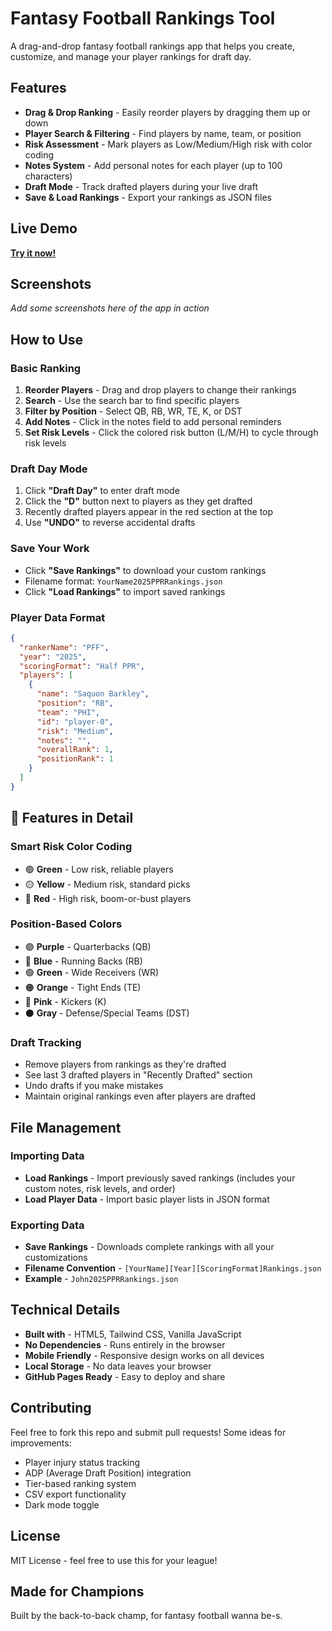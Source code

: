 # Fantasy Football Rankings Tool

A drag-and-drop fantasy football rankings app that helps you create, customize, and manage your player rankings for draft day.

## Features

- **Drag & Drop Ranking** - Easily reorder players by dragging them up or down
- **Player Search & Filtering** - Find players by name, team, or position
- **Risk Assessment** - Mark players as Low/Medium/High risk with color coding
- **Notes System** - Add personal notes for each player (up to 100 characters)
- **Draft Mode** - Track drafted players during your live draft
- **Save & Load Rankings** - Export your rankings as JSON files

## Live Demo

**[Try it now!](https://elamschwey.github.io/fantasy-rankings)**

## Screenshots

*Add some screenshots here of the app in action*

## How to Use

### Basic Ranking
1. **Reorder Players** - Drag and drop players to change their rankings
2. **Search** - Use the search bar to find specific players
3. **Filter by Position** - Select QB, RB, WR, TE, K, or DST
4. **Add Notes** - Click in the notes field to add personal reminders
5. **Set Risk Levels** - Click the colored risk button (L/M/H) to cycle through risk levels

### Draft Day Mode
1. Click **"Draft Day"** to enter draft mode
2. Click the **"D"** button next to players as they get drafted
3. Recently drafted players appear in the red section at the top
4. Use **"UNDO"** to reverse accidental drafts

### Save Your Work
- Click **"Save Rankings"** to download your custom rankings
- Filename format: `YourName2025PPRRankings.json`
- Click **"Load Rankings"** to import saved rankings

### Player Data Format
```json
{
  "rankerName": "PFF",
  "year": "2025", 
  "scoringFormat": "Half PPR",
  "players": [
    {
      "name": "Saquon Barkley",
      "position": "RB",
      "team": "PHI",
      "id": "player-0",
      "risk": "Medium",
      "notes": "",
      "overallRank": 1,
      "positionRank": 1
    }
  ]
}
```

## 🎨 Features in Detail

### Smart Risk Color Coding
- 🟢 **Green** - Low risk, reliable players
- 🟡 **Yellow** - Medium risk, standard picks  
- 🔴 **Red** - High risk, boom-or-bust players

### Position-Based Colors
- 🟣 **Purple** - Quarterbacks (QB)
- 🔵 **Blue** - Running Backs (RB)  
- 🟢 **Green** - Wide Receivers (WR)
- 🟠 **Orange** - Tight Ends (TE)
- 🩷 **Pink** - Kickers (K)
- ⚫ **Gray** - Defense/Special Teams (DST)

### Draft Tracking
- Remove players from rankings as they're drafted
- See last 3 drafted players in "Recently Drafted" section
- Undo drafts if you make mistakes
- Maintain original rankings even after players are drafted

## File Management

### Importing Data
- **Load Rankings** - Import previously saved rankings (includes your custom notes, risk levels, and order)
- **Load Player Data** - Import basic player lists in JSON format

### Exporting Data
- **Save Rankings** - Downloads complete rankings with all your customizations
- **Filename Convention** - `[YourName][Year][ScoringFormat]Rankings.json`
- **Example** - `John2025PPRRankings.json`

## Technical Details

- **Built with** - HTML5, Tailwind CSS, Vanilla JavaScript
- **No Dependencies** - Runs entirely in the browser
- **Mobile Friendly** - Responsive design works on all devices
- **Local Storage** - No data leaves your browser
- **GitHub Pages Ready** - Easy to deploy and share

## Contributing

Feel free to fork this repo and submit pull requests! Some ideas for improvements:
- Player injury status tracking
- ADP (Average Draft Position) integration  
- Tier-based ranking system
- CSV export functionality
- Dark mode toggle

## License

MIT License - feel free to use this for your league!

## Made for Champions

Built by the back-to-back champ, for fantasy football wanna be-s.